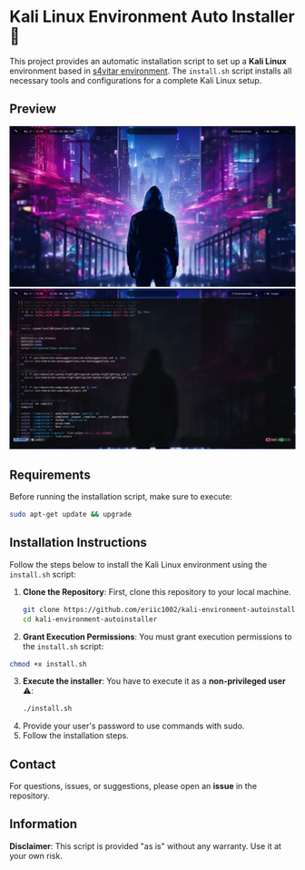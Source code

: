 # Kali Linux Environment Auto Installer 📀

This project provides an automatic installation script to set up a **Kali Linux** environment based in [s4vitar environment](https://hack4u.io/cursos/personalizacion-de-entorno-en-linux/). 
The `install.sh` script installs all necessary tools and configurations for a complete Kali Linux setup.

## Preview
![home-image](./images/background.png)
![nvim-image](./images/nvim.png)

## Requirements

Before running the installation script, make sure to execute:
```bash
sudo apt-get update && upgrade
```

## Installation Instructions

Follow the steps below to install the Kali Linux environment using the `install.sh` script:

1. **Clone the Repository**: First, clone this repository to your local machine.
   ```bash
   git clone https://github.com/eriic1002/kali-environment-autoinstaller.git
   cd kali-environment-autoinstaller
   ```

2. **Grant Execution Permissions**: You must grant execution permissions to the `install.sh` script:
  ```bash
  chmod +x install.sh
  ```

3. **Execute the installer**: You have to execute it as a **non-privileged user** ⚠️:
   ```bash
   ./install.sh
   ```
4. Provide your user's password to use commands with sudo.
5. Follow the installation steps.

## Contact
For questions, issues, or suggestions, please open an **issue** in the repository. 

## Information
**Disclaimer**: This script is provided "as is" without any warranty. Use it at your own risk.
